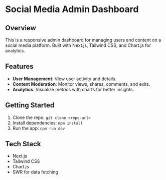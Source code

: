 # Social Media Admin Dashboard

## Overview
This is a responsive admin dashboard for managing users and content on a social media platform. Built with Next.js, Tailwind CSS, and Chart.js for analytics.

## Features
- **User Management**: View user activity and details.
- **Content Moderation**: Monitor views, shares, comments, and exits.
- **Analytics**: Visualize metrics with charts for better insights.

## Getting Started
1. Clone the repo: `git clone <repo-url>`
2. Install dependencies: `npm install`
3. Run the app: `npm run dev`

## Tech Stack
- Next.js
- Tailwind CSS
- Chart.js
- SWR for data fetching

